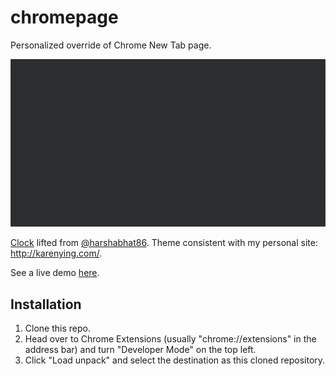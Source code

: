 # chromepage

Personalized override of Chrome New Tab page.

![](preview.gif)

[Clock](https://codepen.io/harshabhat86/full/tAxuF) lifted from [@harshabhat86](https://github.com/harshabhat86). Theme consistent with my personal site: http://karenying.com/.

See a live demo [here](https://karenying.github.io/chromepage/).

## Installation
1. Clone this repo.
2. Head over to Chrome Extensions (usually "chrome://extensions" in the address bar) and turn "Developer Mode" on the top left.
3. Click "Load unpack" and select the destination as this cloned repository.
